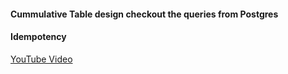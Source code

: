 #### Cummulative Table design checkout the queries from Postgres 

#### Idempotency 

[YouTube Video](https://www.youtube.com/watch?v=ltQgbSs99WU)

